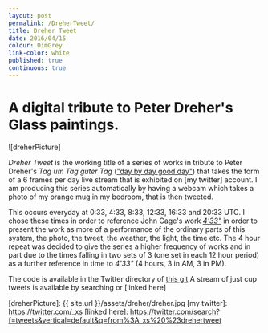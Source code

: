 ```yaml
---
layout: post
permalink: /DreherTweet/
title: Dreher Tweet
date: 2016/04/15
colour: DimGrey
link-color: white
published: true
continuous: true
---
```


# A digital tribute to Peter Dreher's Glass paintings.

![dreherPicture]

_Dreher Tweet_ is the working title of a series of works in tribute to Peter Dreher's _Tag um Tag guter Tag_ (["day by day good day"]) that takes the form of  a 6 frames per day live stream that is exhibited on [my twitter] account. I am producing this series automatically by having a webcam which takes a photo of my orange mug in my bedroom, that is then tweeted.

This occurs everyday at 0:33, 4:33, 8:33, 12:33, 16:33 and 20:33 UTC. I chose these times in order to reference John Cage's work _[4'33"]_ in order to present the work as more of a performance of the ordinary parts of this system, the photo, the tweet, the weather, the light, the time etc. The 4 hour repeat was decided to give the series a higher frequency of works and in part due to the times falling in two sets of 3 (one set in each 12 hour period) as a further reference in time to _4'33"_ (4 hours, 3 in AM, 3 in PM).

The code is available in the Twitter directory of [this git]
A stream of just cup tweets is available by searching or [linked here]

["day by day good day"]: https://en.wikipedia.org/wiki/Peter_Dreher#Tag_um_Tag_guter_Tag_.2F_Day_by_Day_good_Day
[4'33"]: https://en.wikipedia.org/wiki/4%E2%80%B233%E2%80%B3
[this git]: https://github.com/ixt/Scripts/
[dreherPicture]: {{ site.url }}/assets/dreher/dreher.jpg
[my twitter]: https://twitter.com/_xs
[linked here]: https://twitter.com/search?f=tweets&vertical=default&q=from%3A_xs%20%23drehertweet
